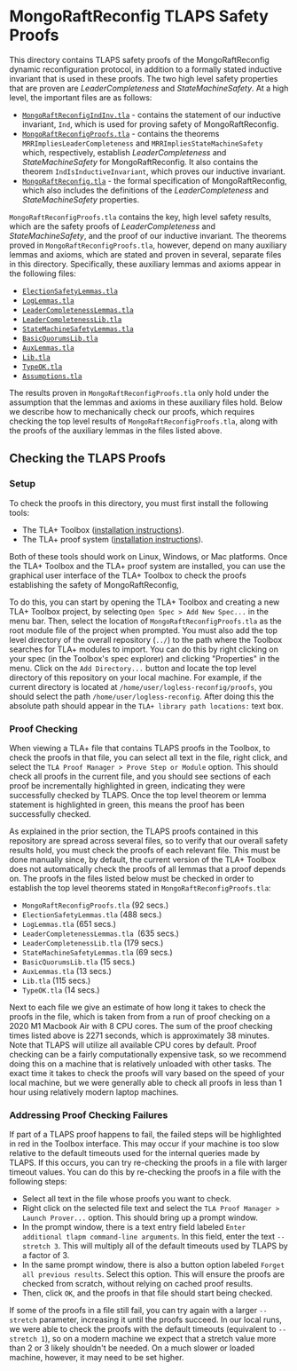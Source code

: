 # MongoRaftReconfig TLAPS Safety Proofs

This directory contains TLAPS safety proofs of the MongoRaftReconfig dynamic reconfiguration protocol, in addition to a formally stated inductive invariant that is used in these proofs. The two high level safety properties that are proven are *LeaderCompleteness* and *StateMachineSafety*. At a high level, the important files are as follows:

- [`MongoRaftReconfigIndInv.tla`](MongoRaftReconfigIndInv.tla) - 
contains the statement of our inductive invariant, `Ind`, which is used for 
proving safety of MongoRaftReconfig. 
- [`MongoRaftReconfigProofs.tla`](MongoRaftReconfigProofs.tla) - contains the theorems `MRRImpliesLeaderCompleteness` and `MRRImpliesStateMachineSafety` which, respectively, establish *LeaderCompleteness* and *StateMachineSafety* for MongoRaftReconfig. It also contains the theorem `IndIsInductiveInvariant`, which proves our inductive invariant.
- [`MongoRaftReconfig.tla`](../MongoRaftReconfig.tla) - the formal specification of MongoRaftReconfig, which also includes the definitions of the *LeaderCompleteness* and *StateMachineSafety* properties.

`MongoRaftReconfigProofs.tla` contains the key, high level safety results, which are the safety proofs of *LeaderCompleteness* and *StateMachineSafety*, and the proof of our inductive invariant. The theorems proved in `MongoRaftReconfigProofs.tla`, however, depend on many auxiliary lemmas and axioms, which are stated and proven in several, separate files in this directory. Specifically, these auxiliary lemmas and axioms appear in the following files:

- [`ElectionSafetyLemmas.tla`](ElectionSafetyLemmas.tla) 
- [`LogLemmas.tla`](LogLemmas.tla)
- [`LeaderCompletenessLemmas.tla`](LeaderCompletenessLemmas.tla) 
- [`LeaderCompletenessLib.tla`](LeaderCompletenessLib.tla)
- [`StateMachineSafetyLemmas.tla`](StateMachineSafetyLemmas.tla)
- [`BasicQuorumsLib.tla`](BasicQuorumsLib.tla)
- [`AuxLemmas.tla`](AuxLemmas.tla)
- [`Lib.tla`](Lib.tla)
- [`TypeOK.tla`](TypeOK.tla)
- [`Assumptions.tla`](Assumptions.tla)

The results proven in `MongoRaftReconfigProofs.tla` only hold under the assumption that the lemmas and axioms in these auxiliary files hold. Below we describe how to mechanically check our proofs, which requires checking the top level results of `MongoRaftReconfigProofs.tla`, along with the proofs of the auxiliary lemmas in the files listed above.

## Checking the TLAPS Proofs

### Setup

To check the proofs in this directory, you must first install the following tools:

- The TLA+ Toolbox ([installation instructions](https://lamport.azurewebsites.net/tla/toolbox.html)).
- The TLA+ proof system ([installation instructions](https://tla.msr-inria.inria.fr/tlaps/content/Download/Binaries.html)).

Both of these tools should work on Linux, Windows, or Mac platforms. Once the TLA+ Toolbox and the TLA+ proof system are installed, you can use the graphical user interface of the TLA+ Toolbox to check the proofs establishing the safety of MongoRaftReconfig, 

To do this, you can start by opening the TLA+ Toolbox and creating a new TLA+ Toolbox project, by selecting `Open Spec > Add New Spec...` in the menu bar. Then, select the location of `MongoRaftReconfigProofs.tla` as the root module file of the project when prompted. You must also add the top level directory of the overall repository (`../`) to the path where the Toolbox searches for TLA+ modules to import. You can do this by right clicking on your spec (in the Toolbox's spec explorer) and clicking "Properties" in the menu.  Click on the `Add Directory...` button and locate the top level directory of this repository on your local machine. For example, if the current directory is located at `/home/user/logless-reconfig/proofs`, you should select the path `/home/user/logless-reconfig`. After doing this the absolute path should appear in the `TLA+ library path locations:` text box. 

### Proof Checking

When viewing a TLA+ file that contains TLAPS proofs in the Toolbox, to check the proofs in that file, you can select all text in the file, right click, and select the `TLA Proof Manager > Prove Step or Module` option. This should check all proofs in the current file, and you should see sections of each proof be incrementally highlighted in green, indicating they were successfully checked by TLAPS. Once the top level theorem or lemma statement is highlighted in green, this means the proof has been successfully checked.

As explained in the prior section, the TLAPS proofs contained in this repository are spread across several files, so to verify that our overall safety results hold, you must check the proofs of each relevant file. This must be done manually since, by default, the current version of the TLA+ Toolbox does not automatically check the proofs of all lemmas that a proof depends on. The proofs in the files listed below must be checked in order to establish the top level theorems stated in `MongoRaftReconfigProofs.tla`:

- `MongoRaftReconfigProofs.tla` (92 secs.)
- `ElectionSafetyLemmas.tla` (488 secs.)
- `LogLemmas.tla` (651 secs.)
- `LeaderCompletenessLemmas.tla `(635 secs.)
- `LeaderCompletenessLib.tla` (179 secs.)
- `StateMachineSafetyLemmas.tla` (69 secs.)
- `BasicQuorumsLib.tla` (15 secs.)
- `AuxLemmas.tla` (13 secs.)
- `Lib.tla` (115 secs.)
- `TypeOK.tla` (14 secs.)

Next to each file we give an estimate of how long it takes to check the proofs in the file, which is taken from from a run of proof checking on a 2020 M1 Macbook Air with 8 CPU cores. The sum of the proof checking times listed above is 2271 seconds, which is approximately 38 minutes. Note that TLAPS will utilize all available CPU cores by default. Proof checking can be a fairly computationally expensive task, so we recommend doing this on a machine that is relatively unloaded with other tasks. The exact time it takes to check the proofs will vary based on the speed of your local machine, but we were generally able to check all proofs in less than 1 hour using relatively modern laptop machines. 

### Addressing Proof Checking Failures

If part of a TLAPS proof happens to fail, the failed steps will be highlighted in red in the Toolbox interface. This may occur if your machine is too slow relative to the default timeouts used for the internal queries made by TLAPS. If this occurs, you can try re-checking the proofs in a file with larger timeout values. You can do this by re-checking the proofs in a file with the following steps:
- Select all text in the file whose proofs you want to check.
- Right click on the selected file text and select the `TLA Proof Manager > Launch Prover...` option. This should bring up a prompt window.
- In the prompt window, there is a text entry field labeled `Enter additional tlapm command-line arguments`. In this field, enter the text `--stretch 3`. This will multiply all of the default timeouts used by TLAPS by a factor of 3. 
- In the same prompt window, there is also a button option labeled `Forget all previous results`. Select this option. This will ensure the proofs are checked from scratch, without relying on cached proof results.
- Then, click `OK`, and the proofs in that file should start being checked.

If some of the proofs in a file still fail, you can try again with a larger `--stretch` parameter, increasing it until the proofs succeed. In our local runs, we were able to check the proofs with the default timeouts (equivalent to `--stretch 1`), so on a modern machine we expect that a stretch value more than 2 or 3 likely shouldn't be needed. On a much slower or loaded machine, however, it may need to be set higher.



<!--


# MongoRaftReconfig TLAPS Safety Proofs

This directory contains the TLAPS safety proofs for the MongoRaftReconfig  protocol. The two high level safety properties that are proven are *LeaderCompleteness* and *StateMachineSafety*. The statements of the theorems establishing these properties are given in [`MongoRaftReconfigProofs.tla`](MongoRaftReconfigProofs.tla). The statement of the properties themselves are contained in [`MongoRaftReconfig.tla`](../MongoRaftReconfig.tla). The proofs of safety rely on an inductive invariant which is stated formally in [`MongoRaftReconfigIndInv.tla`](MongoRaftReconfigIndInv.tla).

## Checking the Proofs

To check the proofs in this directory, you must install TLAPS, the TLA+ proof system. Installation instructions can be found [here](https://tla.msr-inria.inria.fr/tlaps/content/Download/Binaries.html). Once TLAPS is installed correctly, you can either utilize the graphical user interface of the TLA+ Toolbox to check the proofs, or you can check the proofs using the command line version of TLAPS. Instructions for both are given below.

### Using the Command Line

To check the proofs from the command line, you can run the ``../scripts/checkproofs.sh`` script, which should check all proofs from the relevant TLA+ modules in this directory. This makes use of the `tlapm` binary, which should be installed and accessible if you have successfully installed TLAPS. Checking the proofs from scratch can be an expensive operation. It may take several minutes or even hours, depending on the speed of your machine. 

### Using the TLA+ Toolbox

Instructions for installing the TLA+ Toolbox can be found [here](https://lamport.azurewebsites.net/tla/toolbox.html). You can create a new Toolbox project and select MongoRaftReconfigProofs.tla as the root module file. You must also add the top level directory of this repository (`../`) to the path where the Toolbox searches for TLA+ modules to import. You can do this by right clicking on your spec (in the Toolbox's spec explorer) and clicking "Properties" in the menu.  Click on the "Add Directory..." button and locate the top level directory of this repository on your local machine. For example, if the current directory is located at `/home/user/logless-reconfig/proofs`, you should select the path `/home/user/logless-reconfig`. The absolute path should appear in the "TLA+ library path locations:" text box. Note that you will also have to add the path to the TLAPS standard library of theorems. On a UNIX based system, this path should be  `/usr/local/lib/tlaps`.

Once you have loaded a TLA+ module in the Toolbox that contains TLAPS proofs, you can select all text in the module, right click, and select the "TLA Proof Manager > Prove Step or Module" option. This should check all proofs in the current file, and you should see sections of each proof eventually be highlighted in green, indicating they were successfully checked by TLAPS. 

-->
